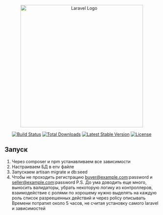 <p align="center"><a href="https://laravel.com" target="_blank"><img src="https://raw.githubusercontent.com/laravel/art/master/logo-lockup/5%20SVG/2%20CMYK/1%20Full%20Color/laravel-logolockup-cmyk-red.svg" width="400" alt="Laravel Logo"></a></p>

<p align="center">
<a href="https://github.com/laravel/framework/actions"><img src="https://github.com/laravel/framework/workflows/tests/badge.svg" alt="Build Status"></a>
<a href="https://packagist.org/packages/laravel/framework"><img src="https://img.shields.io/packagist/dt/laravel/framework" alt="Total Downloads"></a>
<a href="https://packagist.org/packages/laravel/framework"><img src="https://img.shields.io/packagist/v/laravel/framework" alt="Latest Stable Version"></a>
<a href="https://packagist.org/packages/laravel/framework"><img src="https://img.shields.io/packagist/l/laravel/framework" alt="License"></a>
</p>

## Запуск

1. Через composer и npm устанавливаем все зависимости
2. Настраиваем БД в env файле
3. Запускаем artisan migrate и db:seed
4. Чтобы не проходить регистрацию buyer@example.com:password и seller@example.com:password
P.S. До ума доводить еще много, выносить валидаторы, убрать некоторую логику из контроллеров, взаимодействие с ролями по хорошему нужно выделять на каждую роль список разреешенных действий и через policy описывать
Времени потратил около 5 часов, не считая установку самого laravel и зависимостей
